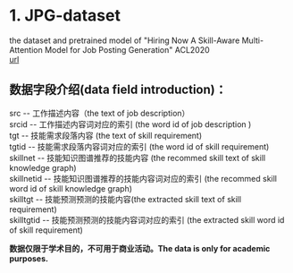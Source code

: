 # 1. JPG-dataset
the dataset and pretrained model of "Hiring Now A Skill-Aware Multi-Attention Model for Job Posting Generation" ACL2020  
[url](https://drive.google.com/open?id=15bQqsOTVZrVbi-ivxfiYAALHohYQnt6P)

## 数据字段介绍(data field introduction)：  
src -- 工作描述内容（the text of job description）  
srcid -- 工作描述内容词对应的索引 (the word id of  job description )  
tgt -- 技能需求段落内容 (the text of skill requirement)  
tgtid -- 技能需求段落内容词对应的索引 (the word id of skill requirement)  
skillnet -- 技能知识图谱推荐的技能内容 (the recommed skill text of skill knowledge graph)  
skillnetid -- 技能知识图谱推荐的技能内容词对应的索引 (the recommed skill word id of skill knowledge graph)  
skilltgt -- 技能预测预测的技能内容(the extracted skill text of skill requirement)  
skilltgtid -- 技能预测预测的技能内容词对应的索引 (the extracted skill word id of skill requirement)  

**数据仅限于学术目的，不可用于商业活动。The data is only for academic purposes.**
